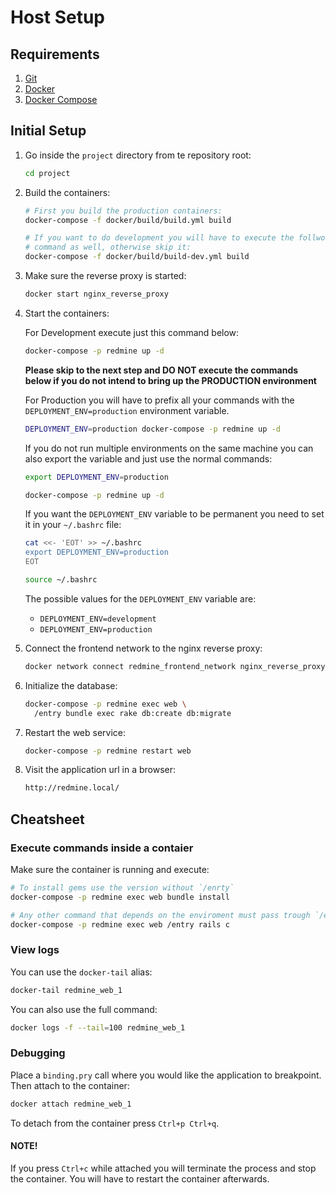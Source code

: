 # Host Setup

## Requirements

1. [Git](https://git-scm.com/download/linux)
2. [Docker](https://docs.docker.com/engine/installation/)
3. [Docker Compose](https://docs.docker.com/compose/install/)

## Initial Setup

1. Go inside the `project` directory from te repository root:
    ```bash
    cd project
    ```

2. Build the containers:
    ```bash
    # First you build the production containers:
    docker-compose -f docker/build/build.yml build

    # If you want to do development you will have to execute the follwoing
    # command as well, otherwise skip it:
    docker-compose -f docker/build/build-dev.yml build
    ```

3. Make sure the reverse proxy is started:
    ```bash
    docker start nginx_reverse_proxy
    ```

4. Start the containers:

    For Development execute just this command below:
    ```bash
    docker-compose -p redmine up -d
    ```

    **Please skip to the next step and DO NOT execute the commands below if you
    do not intend to bring up the PRODUCTION environment**

    For Production you will have to prefix all your commands with the
    `DEPLOYMENT_ENV=production` environment variable.
    ```bash
    DEPLOYMENT_ENV=production docker-compose -p redmine up -d
    ```

    If you do not run multiple environments on the same machine you can also
    export the variable and just use the normal commands:
    ```bash
    export DEPLOYMENT_ENV=production

    docker-compose -p redmine up -d
    ```

    If you want the `DEPLOYMENT_ENV` variable to be permanent you need to set it
    in your `~/.bashrc` file:
    ```bash
    cat <<- 'EOT' >> ~/.bashrc
    export DEPLOYMENT_ENV=production
    EOT

    source ~/.bashrc
    ```

    The possible values for the `DEPLOYMENT_ENV` variable are:
    * `DEPLOYMENT_ENV=development`
    * `DEPLOYMENT_ENV=production`

5. Connect the frontend network to the nginx reverse proxy:
    ```bash
    docker network connect redmine_frontend_network nginx_reverse_proxy
    ```

6. Initialize the database:
    ```bash
    docker-compose -p redmine exec web \
      /entry bundle exec rake db:create db:migrate
    ```

7. Restart the web service:
    ```bash
    docker-compose -p redmine restart web
    ```

8. Visit the application url in a browser:
    ```bash
    http://redmine.local/
    ```


## Cheatsheet

### Execute commands inside a contaier

Make sure the container is running and execute:

```bash
# To install gems use the version without `/enrty`
docker-compose -p redmine exec web bundle install

# Any other command that depends on the enviroment must pass trough `/entry`
docker-compose -p redmine exec web /entry rails c
```


### View logs

You can use the `docker-tail` alias:
```bash
docker-tail redmine_web_1
```

You can also use the full command:
``` bash
docker logs -f --tail=100 redmine_web_1
```


### Debugging

Place a `binding.pry` call where you would like the application to breakpoint.
Then attach to the container:

```bash
docker attach redmine_web_1
```

To detach from the container press `Ctrl+p Ctrl+q`.

>
#### NOTE!
If you press `Ctrl+c` while attached you will terminate the process and stop
the container. You will have to restart the container afterwards.
